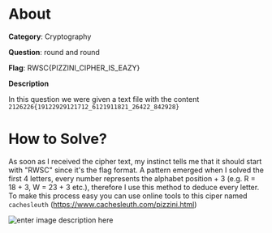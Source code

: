﻿# About
**Category**: Cryptography

**Question**: round and round

**Flag**: RWSC{PIZZINI_CIPHER_IS_EAZY}

**Description**

In this question we were given a text file with the content `2126226{19122929121712_6121911821_26422_842928}`

# How to Solve?
As soon as I received the cipher text, my instinct tells me that it should start with "RWSC" since it's the flag format. A pattern emerged when I solved the first 4 letters, every number represents the alphabet position + 3 (e.g. R = 18 + 3, W = 23 + 3 etc.), therefore I use this method to deduce every letter. To make this process easy you can use online tools to  this ciper named `cachesleuth` (https://www.cachesleuth.com/pizzini.html)

![enter image description here](https://media.discordapp.net/attachments/1009070339684307005/1214964454370975804/image.png?ex=65fb06d2&is=65e891d2&hm=45dfb8896a9d235c6dcf8e8fe42e0af8c64b50a4fa6f851593e23f9fc71797af&=&format=webp&quality=lossless&width=1125&height=601)





